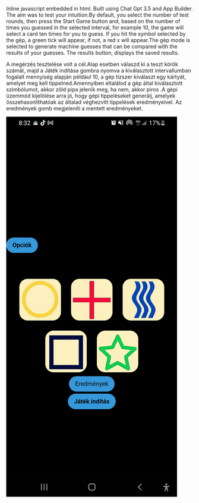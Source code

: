 Inline javascript embedded in html.  Built using Chat Gpt 3.5 and App Builder.
The aim was to test your intuition.By default, you select the number of test rounds, then press the Start Game button and, based on the number of times you guessed in the selected interval, for example 10, the game will select a card ten times for you to guess. If you hit the symbol selected by the gèp, a green tick will appear, if not, a red x will appear.The gèp mode is selected to generate machine guesses that can be compared with the results of your guesses. The results button, displays the saved results.

A megérzés tesztelése volt a cél.Alap esetben válaszd ki a teszt körök számát,  majd a Játék indítása gombra nyomva a kiválasztott intervallumban fogalalt mennyiség alapján például 10, a gèp tízszer kiválaszt egy kártyát, amelyet meg kell tippelned.Amennyiben eltalálod a gèp által kiválasztott szimbólumot, akkor zöld pipa jelenik meg, ha nem, akkor piros .A gèpi üzemmód kijelölése arra jó, hogy gépi tippeléseket generálj, amelyek összehasonlíthatóak az általad véghezvitt tippelések eredményeivel. Az eredmények gomb megjeleníti a mentett eredményeket.


![Application started](Screenshot1.jpg)
